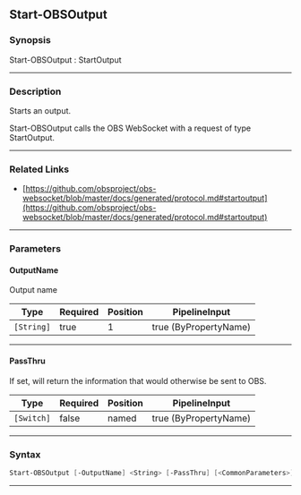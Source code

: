 Start-OBSOutput
---------------
### Synopsis
Start-OBSOutput : StartOutput

---
### Description

Starts an output.


Start-OBSOutput calls the OBS WebSocket with a request of type StartOutput.

---
### Related Links
* [https://github.com/obsproject/obs-websocket/blob/master/docs/generated/protocol.md#startoutput](https://github.com/obsproject/obs-websocket/blob/master/docs/generated/protocol.md#startoutput)



---
### Parameters
#### **OutputName**

Output name






|Type      |Required|Position|PipelineInput        |
|----------|--------|--------|---------------------|
|`[String]`|true    |1       |true (ByPropertyName)|



---
#### **PassThru**

If set, will return the information that would otherwise be sent to OBS.






|Type      |Required|Position|PipelineInput        |
|----------|--------|--------|---------------------|
|`[Switch]`|false   |named   |true (ByPropertyName)|



---
### Syntax
```PowerShell
Start-OBSOutput [-OutputName] <String> [-PassThru] [<CommonParameters>]
```
---
